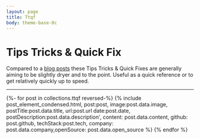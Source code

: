 ```yaml
---
layout: page
title: Ttqf
body: theme-base-0c
---
```


# Tips Tricks & Quick Fix  
<p class="intro">
Compared to a <a href="/categories/blog/">blog posts</a> these  Tips Tricks & Quick Fixes are generally aiming to be slightly dryer and to the point. Useful as a quick reference or to get relatively quickly up to speed.
</p>
<hr>

<!-- <ul>
{%- for post in collections.ttqf  reversed -%}
  <li{% if page.url == post.url %} aria-current="page"{% endif %}>
   <a href="{{ post.url }}">{{ post.data.title }}</a>
  </li>
{%- endfor -%}
</ul> -->

{%- for post in collections.ttqf reversed-%}
	{% include post_element_condensed.html, post:post, image:post.data.image, postTitle:post.data.title, url:post.url date:post.date, postDescription:post.data.description', content: post.data.content, github: post.github, techStack:post.tech, company: post.data.company,openSource: post.data.open_source %} 
{% endfor %} 

<!-- post in site.categories.ttqf -->
<!-- <dl class="dl-horizontal">
	{% for tag in site.tags %}
		<dt><h2>{{tag[0] | capitalize }} </h2></dt>
			{% for post in tag[1] %}
				<dd>{% include post_element_ttqf.html title=post.title url=post.url date=post.date description=post.description  content=post.content %} </dd>
			{% endfor %}
		<hr>
	{% endfor %}
</dl> -->



